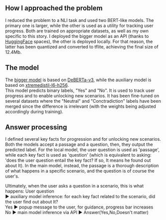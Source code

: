 ## How I approached the problem
I reduced the problem to a NLI task and used two BERT-like models. The primary one is larger, while the other is used as a utility for tracking user progress. Both are trained on appropriate datasets, as well as my own specific to this story.  I deployed the bigger model as an API (thanks to [HuggingFace](https://huggingface.co/) spaces), the other is deployed locally. For that reason, the latter has been quantized and converted to tflite, achieving the final size of 12.4Mb.

## The model
The [bigger model](https://huggingface.co/manuu01/DeBERTa-SeagullStory) is based on [DeBERTa-v3](https://huggingface.co/microsoft/deberta-v3-base), while the auxiliary model is based on [xtremedistil-l6-h256](https://huggingface.co/microsoft/xtremedistil-l6-h256-uncased).  
This model predicts binary labels, "Yes" and "No". It is used to track user progress and to enable unlocking new scenarios. It has been fine-tuned on several datasets where the "Neutral" and "Conctradiction" labels have been merged since the difference is irrelevant (with the weights being adjusted accordingly during training).
  
## Answer processing
I defined several key facts for progression and for unlocking new scenarios.
Both the models accept a passage and a question, then, they output the predicted label. For the local model, the user question is used as 'passage', while each key fact  is used as 'question' (which is equivalent to asking: 'does the user question entail the key fact? If so, It means he found out about It). 
In the main model, instead, the passage is a thorough description of what happens in a specific scenario, and the question is of course the user's.  

Ultimately, when the user asks a question in a scenario, this is what happens:
User question   
▶️ auxiliary model inference: for each key fact related to the scenario, did the user find out about It?  
Yes ▶️ popup message to the user, for guidance, progress bar increases  
No  ▶️ main model inference via API ▶️ Answer(Yes,No,Doesn't matter)  

